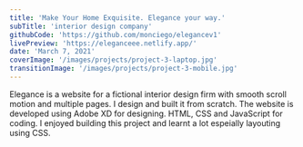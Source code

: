```yaml
---
title: 'Make Your Home Exquisite. Elegance your way.'
subTitle: 'interior design company'
githubCode: 'https://github.com/monciego/elegancev1'
livePreview: 'https://eleganceee.netlify.app/'
date: 'March 7, 2021'
coverImage: '/images/projects/project-3-laptop.jpg'
transitionImage: '/images/projects/project-3-mobile.jpg'
---
```


Elegance is a website for a fictional interior design firm with smooth scroll motion and multiple pages. I design and built it from scratch. The website is developed using Adobe XD for designing. HTML, CSS and JavaScript for coding. I enjoyed building this project and learnt a lot espeially layouting using CSS.
